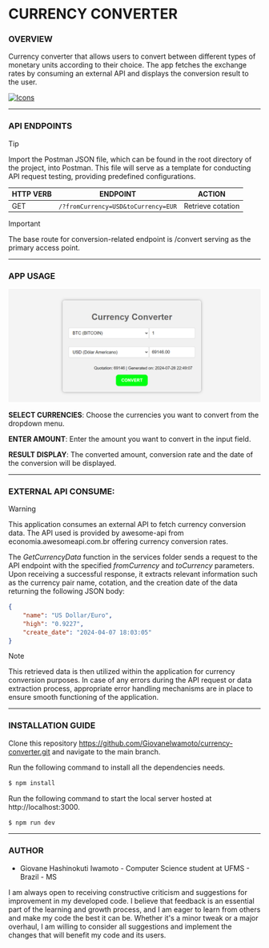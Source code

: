 # CURRENCY CONVERTER

### **OVERVIEW**

Currency converter that allows users to convert between different types of monetary units according to their choice. The app fetches the exchange rates by consuming an external API and displays the conversion result to the user.

[![Icons](https://skillicons.dev/icons?i=html,css,js,postman,nodejs&theme=dark)](https://skillicons.dev)

---

### **API ENDPOINTS**

> [!TIP]
> Import the Postman JSON file, which can be found in the root directory of the project, into Postman. This file will serve as a template for conducting API request testing, providing predefined configurations.

| **HTTP VERB** | **ENDPOINT**                        | **ACTION**        |
| ------------- | ----------------------------------- | ----------------- |
| GET           | `/?fromCurrency=USD&toCurrency=EUR` | Retrieve cotation |

> [!IMPORTANT]
> The base route for conversion-related endpoint is /convert serving as the primary access point.

---

### **APP USAGE**

![Converter Image](/img/converter_image.png)

**SELECT CURRENCIES**: Choose the currencies you want to convert from the dropdown menu.

**ENTER AMOUNT**: Enter the amount you want to convert in the input field.

**RESULT DISPLAY**: The converted amount, conversion rate and the date of the conversion will be displayed.

---

### EXTERNAL API CONSUME:

> [!WARNING]
> This application consumes an external API to fetch currency conversion data. The API used is provided by awesome-api from economia.awesomeapi.com.br offering currency conversion rates.

The _GetCurrencyData_ function in the services folder sends a request to the API endpoint with the specified _fromCurrency_ and _toCurrency_ parameters. Upon receiving a successful response, it extracts relevant information such as the currency pair name, cotation, and the creation date of the data returning the following JSON body:

```json
{
    "name": "US Dollar/Euro",
    "high": "0.9227",
    "create_date": "2024-04-07 18:03:05"
}
```

> [!NOTE]
> This retrieved data is then utilized within the application for currency conversion purposes. In case of any errors during the API request or data extraction process, appropriate error handling mechanisms are in place to ensure smooth functioning of the application.

---

### **INSTALLATION GUIDE**

Clone this repository https://github.com/GiovaneIwamoto/currency-converter.git and navigate to the main branch.

Run the following command to install all the dependencies needs.

```ruby
$ npm install
```

Run the following command to start the local server hosted at http://localhost:3000.

```ruby
$ npm run dev
```

---

### **AUTHOR**

-   Giovane Hashinokuti Iwamoto - Computer Science student at UFMS - Brazil - MS

I am always open to receiving constructive criticism and suggestions for improvement in my developed code. I believe that feedback is an essential part of the learning and growth process, and I am eager to learn from others and make my code the best it can be. Whether it's a minor tweak or a major overhaul, I am willing to consider all suggestions and implement the changes that will benefit my code and its users.
